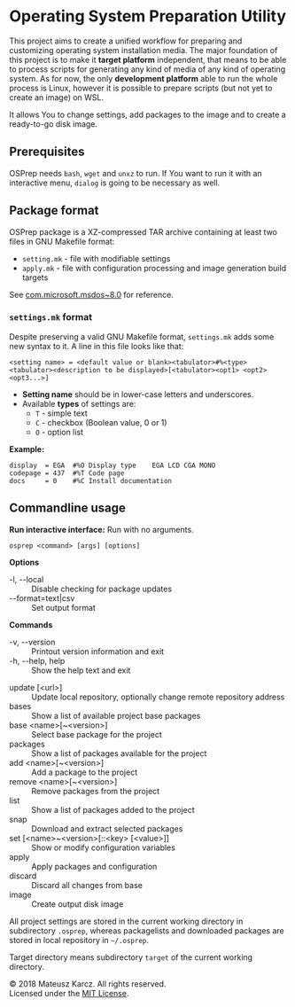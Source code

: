 Operating System Preparation Utility
====================================
This project aims to create a unified workflow for preparing and customizing operating system installation media. The major foundation of this project is to make it **target platform** independent, that means to be able to process scripts for generating any kind of media of any kind of operating system. As for now, the only **development platform** able to run the whole process is Linux, however it is possible to prepare scripts (but not yet to create an image) on WSL.

It allows You to change settings, add packages to the image and to create a ready-to-go disk image.

Prerequisites
-------------
OSPrep needs `bash`, `wget` and `unxz` to run. If You want to run it with an interactive menu, `dialog` is going to be necessary as well.

Package format
--------------
OSPrep package is a XZ-compressed TAR archive containing at least two files in GNU Makefile format:
* `setting.mk` - file with modifiable settings
* `apply.mk` - file with configuration processing and image generation build targets

See [com.microsoft.msdos~8.0](packages/com/microsoft/msdos~8.0/) for reference.

### `settings.mk` format
Despite preserving a valid GNU Makefile format, `settings.mk` adds some new syntax to it. A line in this file looks like that:
```make
<setting name> = <default value or blank><tabulator>#%<type><tabulator><description to be displayed>[<tabulator><opt1> <opt2> <opt3...>]
```

* **Setting name** should be in lower-case letters and underscores.
* Available **types** of settings are:
  * `T` - simple text
  * `C` - checkbox (Boolean value, 0 or 1)
  * `O` - option list

**Example:**
```make
display  = EGA	#%O	Display type	EGA LCD CGA MONO
codepage = 437	#%T	Code page
docs     = 0	#%C	Install documentation
```

Commandline usage
-----------------
**Run interactive interface:** Run with no arguments.

```
osprep <command> [args] [options]
```

**Options**

<dl>
  <dt>-l, --local</dt>
  <dd>Disable checking for package updates</dd>


  <dt>--format=text|csv</dt>
  <dd>Set output format</dd>
</dl>

**Commands**

<dl>
  <dt>-v, --version</dt>
  <dd>Printout version information and exit</dd>

  <dt>-h, --help, help</dt>
  <dd>Show the help text and exit</dd>
</dl>

<dl>
  <dt>update [&lt;url&gt;]</dt>
  <dd>Update local repository, optionally change remote repository address</dd>

  <dt>bases</dt>
  <dd>Show a list of available project base packages</dd>

  <dt>base &lt;name&gt;[~&lt;version&gt;]</dt>
  <dd>Select base package for the project</dd>

  <dt>packages</dt>
  <dd>Show a list of packages available for the project</dd>

  <dt>add &lt;name&gt;[~&lt;version&gt;]</dt>
  <dd>Add a package to the project</dd>

  <dt>remove &lt;name&gt;[~&lt;version&gt;]</dt>
  <dd>Remove packages from the project</dd>

  <dt>list</dt>
  <dd>Show a list of packages added to the project</dd>

  <dt>snap</dt>
  <dd>Download and extract selected packages</dd>

  <dt>set [&lt;name&gt;~&lt;version&gt;[::&lt;key&gt; [&lt;value&gt;]]</dt>
  <dd>Show or modify configuration variables</dd>

  <dt>apply</dt>
  <dd>Apply packages and configuration</dd>

  <dt>discard</dt>
  <dd>Discard all changes from base</dd>

  <dt>image <name></dt>
  <dd>Create output disk image</dd>
</dl>

All project settings are stored in the current working directory in subdirectory `.osprep`, whereas packagelists and downloaded packages are stored in local repository in `~/.osprep`.

Target directory means subdirectory `target` of the current working directory.

© 2018 Mateusz Karcz. All rights reserved.<br/>
Licensed under the [MIT License](LICENSE).

